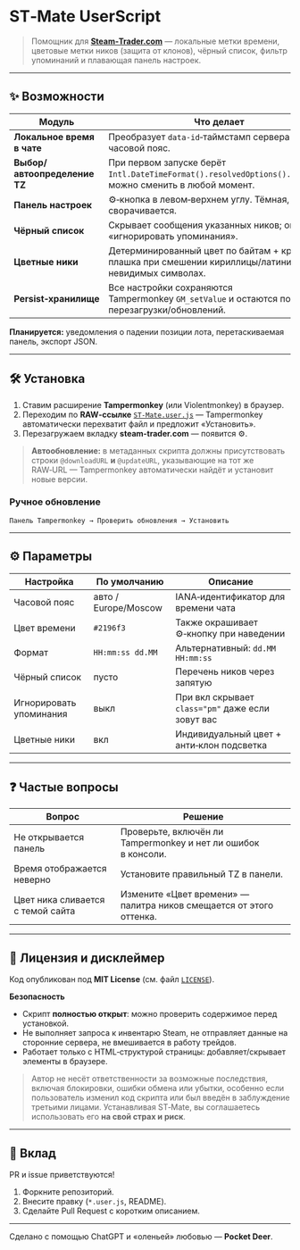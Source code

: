# ST‑Mate UserScript

> Помощник для [**Steam‑Trader.com**](https://steam-trader.com) — локальные метки времени, цветовые метки ников (защита от клонов), чёрный список, фильтр упоминаний и плавающая панель настроек.

---

## ✨ Возможности

| Модуль                       | Что делает                                                                                                 |
| ---------------------------- | ---------------------------------------------------------------------------------------------------------- |
| **Локальное время в чате**   | Преобразует `data‑id`‑таймстамп сервера → ваш часовой пояс.                                                |
| **Выбор/автоопределение TZ** | При первом запуске берёт `Intl.DateTimeFormat().resolvedOptions().timeZone`; можно сменить в любой момент. |
| **Панель настроек**          | ⚙‑кнопка в левом‑верхнем углу. Тёмная, сворачивается.                                                      |
| **Чёрный список**            | Скрывает сообщения указанных ников; опция «игнорировать упоминания».                                       |
| **Цветные ники**             | Детерминированный цвет по байтам + красная плашка при смешении кириллицы/латиницы или невидимых символах.  |
| **Persist‑хранилище**        | Все настройки сохраняются Tampermonkey `GM_setValue` и остаются после перезагрузки/обновлений.             |

**Планируется:** уведомления о падении позиции лота, перетаскиваемая панель, экспорт JSON.

---

## 🛠 Установка

1. Ставим расширение **Tampermonkey** (или Violentmonkey) в браузер.
2. Переходим по **RAW‑ссылке** [`ST-Mate.user.js`](https://raw.githubusercontent.com/Pocket-Deer/ST-Mate/main/ST-Mate.user.js) — Tampermonkey автоматически перехватит файл и предложит «Установить».
3. Перезагружаем вкладку **steam-trader.com** — появится ⚙.

> **Автообновление:** в метаданных скрипта должны присутствовать строки `@downloadURL` **и** `@updateURL`, указывающие на тот же RAW‑URL — Tampermonkey автоматически найдёт и установит новые версии.

### Ручное обновление

```
Панель Tampermonkey → Проверить обновления → Установить
```

---

## ⚙ Параметры

| Настройка               | По умолчанию         | Описание                                          |
| ----------------------- | -------------------- | ------------------------------------------------- |
| Часовой пояс            | авто / Europe/Moscow | IANA‑идентификатор для времени чата               |
| Цвет времени            | `#2196f3`            | Также окрашивает ⚙‑кнопку при наведении           |
| Формат                  | `HH:mm:ss dd.MM`     | Альтернативный: `dd.MM HH:mm:ss`                  |
| Чёрный список           | пусто                | Перечень ников через запятую                      |
| Игнорировать упоминания | выкл                 | При вкл скрывает `class="pm"` даже если зовут вас |
| Цветные ники            | вкл                  | Индивидуальный цвет + анти‑клон подсветка         |

---

## ❓ Частые вопросы

| Вопрос                            | Решение                                                             |
| --------------------------------- | ------------------------------------------------------------------- |
| Не открывается панель             | Проверьте, включён ли Tampermonkey и нет ли ошибок в консоли.       |
| Время отображается неверно        | Установите правильный TZ в панели.                                  |
| Цвет ника сливается с темой сайта | Измените «Цвет времени» — палитра ников смещается от этого оттенка. |

---

## 📜 Лицензия и дисклеймер

Код опубликован под **MIT License** (см. файл [`LICENSE`](./LICENSE)).

**Безопасность**

* Скрипт **полностью открыт**: можно проверить содержимое перед установкой.
* Не выполняет запроса к инвентарю Steam, не отправляет данные на сторонние сервера, не вмешивается в работу трейдов.
* Работает только с HTML‑структурой страницы: добавляет/скрывает элементы в браузере.

> Автор не несёт ответственности за возможные последствия, включая блокировки, ошибки обмена или убытки, особенно если пользователь изменил код скрипта или был введён в заблуждение третьими лицами. Устанавливая ST‑Mate, вы соглашаетесь использовать его **на свой страх и риск**.

---

## 🤝 Вклад

PR и issue приветствуются!

1. Форкните репозиторий.
2. Внесите правку (`*.user.js`, README).
3. Сделайте Pull Request с коротким описанием.

---

Сделано с помощью ChatGPT и «оленьей» любовью — **Pocket Deer**.
